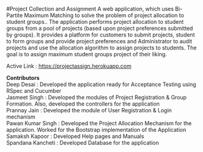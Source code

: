 #Project Collection and Assignment
A web application, which uses Bi- Partite Maximum Matching to solve the problem of project allocation to student groups.. The application performs project allocation to student groups from a pool of projects (based upon project preferences submitted by groups). It provides a platform for customers to submit projects, student to form groups and provide project preferences and Administrator to audit projects and use the allocation algorithm to assign projects to students.  The goal is to assign maximum student groups project of their liking.

Active Link : https://projectassign.herokuapp.com

<b>Contributors</b><br/>
Deep Desai : Developed the application ready for Acceptance Testing using RSpec and Cucumber<br />
Jasmeet Singh : Developed the modules of Project Registration & Group Formation. Also, developed the controllers for the application<br />
Prannay Jain : Developed the module of User Registration & Login mechanism<br />
Pawan Kumar Singh : Developed the Project Allocation Mechanism for the application. Worked for the Bootstrap implementation of the Application<br />
Samaksh Kapoor : Developed Help pages and Manuals<br />
Spandana Kancheti : Developed Database for the application<br />

